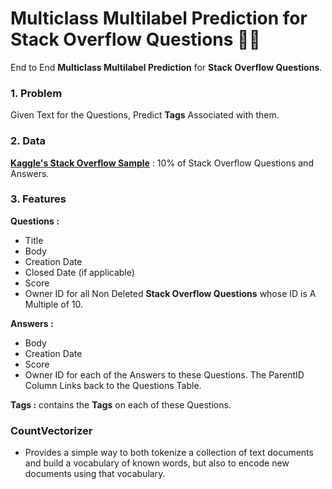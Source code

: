 # Multiclass Multilabel Prediction for Stack Overflow Questions 🔎📝

End to End **Multiclass Multilabel Prediction** for **Stack Overflow Questions**.

### 1. Problem

Given Text for the Questions, Predict **Tags** Associated with them.

### 2. Data
**[Kaggle's Stack Overflow Sample](https://www.kaggle.com/stackoverflow/stacksample)** : 10% of Stack Overflow Questions and Answers.

### 3. Features
**Questions :** 
- Title
- Body
- Creation Date
- Closed Date (if applicable)
- Score
- Owner ID 
for all Non Deleted **Stack Overflow Questions** whose ID is A Multiple of 10.

**Answers :** 
- Body
- Creation Date
- Score
- Owner ID 
for each of the Answers to these Questions. 
The ParentID Column Links back to the Questions Table.

**Tags :** 
contains the **Tags** on each of these Questions.

### CountVectorizer
- Provides a simple way to both tokenize a collection of text documents and build a vocabulary of known words, but also to encode new documents using that vocabulary.
